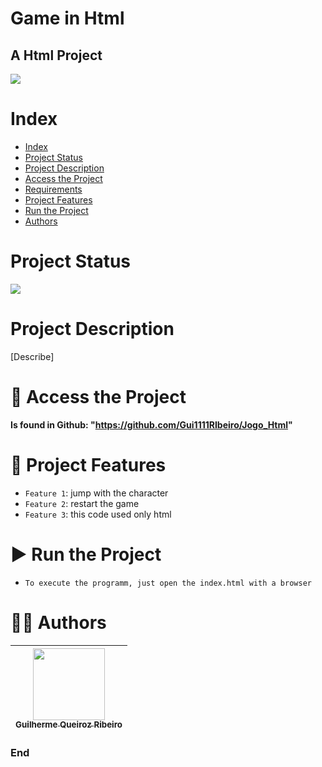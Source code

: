 Game in Html
==========
## A Html Project

![](https://play-lh.googleusercontent.com/i-0HlK6I-K5ZVI28HFa4iXz0T22Mg2WjQ4gMsEYvqmSNdifp2NE41ZiaUCavmbIimQ)

# Index

* [Index](#index)
* [Project Status](#project-status)
* [Project Description](#project-description)
* [Access the Project](#-access-the-project)
* [Requirements](#-requirements)
* [Project Features](#-project-features)
* [Run the Project](#-run-the-project)
* [Authors](#-authors)

# Project Status

![](https://img.shields.io/badge/state-success-brightgreen/github/deployments/:user/:repo/:environment)

# Project Description

[Describe]

# 📁 Access the Project

**Is found in Github: "https://github.com/Gui1111RIbeiro/Jogo_Html"**

# 🔨 Project Features

- `Feature 1`: jump with the character
- `Feature 2`: restart the game
- `Feature 3`: this code used only html

# ▶ Run the Project

- `To execute the programm, just open the index.html with a browser`


# 👨‍💻 Authors

| [<img src="https://avatars.githubusercontent.com/u/70274921?s=400&u=c1688d6fcd13223bfe1093c6d16b3b6b646545fe&v=4" width=115><br><sub>Guilherme Queiroz Ribeiro</sub>](https://github.com/Gui1111RIbeiro)
| :---: |

### End
